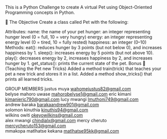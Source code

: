 This is a Python Challenge to create A virtual Pet using Object-Oriented Programming concepts in Python.

🧠 The Objective
Create a class called Pet with the following:

Attributes:
name: the name of your pet
hunger: an integer representing hunger level (0 = full, 10 = very hungry)
energy: an integer representing energy level (0 = tired, 10 = fully rested)
happiness: an integer (0–10)
Methods:
eat(): reduces hunger by 3 points (but not below 0), and increases happiness by 1.
sleep(): increases energy by 5 points (but not above 10).
play(): decreases energy by 2, increases happiness by 2, and increases hunger by 1.
get_status(): prints the current state of the pet.
Bonus 🎯(Teaching the Pet new Tricks)
Added a method train(trick) that teaches your pet a new trick and stores it in a list.
Added a method show_tricks() that prints all learned tricks.

GROUP MEMBERS 
justus	muya	wahomejustus82@gmail.com	
belyse	mahoro uwase	mahorobelyse1@gmail.com	
eric	kimani	kimanieric790@gmail.com	
lucy	mwangi	lmuthoni749@gmail.com	
andrew	baraka	barakaandrew901@gmail.com	
solomon	kinuthia	kinuthis94@gmail.com	
wilkins	owiti	okeyowilkins@gmail.com	
alex	mwangi	chindialx@gmail.com	
mercy	cheruto	mercycheruto153@gmail.com	
mmakopa matlhatse	kekana	matlhatse95kk@gmail.com	

